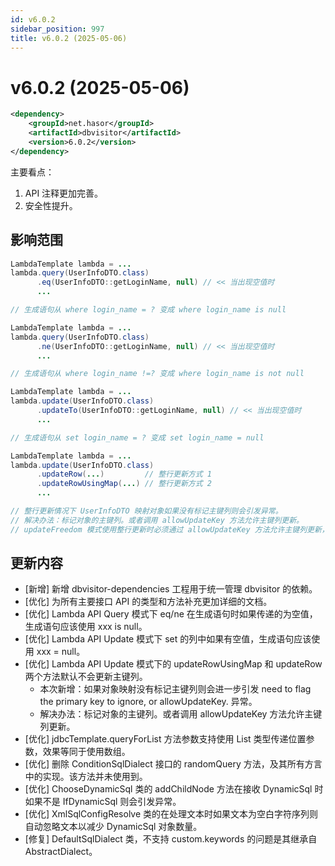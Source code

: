 ```yaml
---
id: v6.0.2
sidebar_position: 997
title: v6.0.2 (2025-05-06)
---
```


# v6.0.2 (2025-05-06)

```xml
<dependency>
    <groupId>net.hasor</groupId>
    <artifactId>dbvisitor</artifactId>
    <version>6.0.2</version>
</dependency>
```

主要看点：
1. API 注释更加完善。
2. 安全性提升。

## 影响范围

```java title='query 的 eq 方法'
LambdaTemplate lambda = ...
lambda.query(UserInfoDTO.class)
      .eq(UserInfoDTO::getLoginName, null) // << 当出现空值时
      ...

// 生成语句从 where login_name = ? 变成 where login_name is null 
```

```java title='query 的 ne 方法'
LambdaTemplate lambda = ...
lambda.query(UserInfoDTO.class)
      .ne(UserInfoDTO::getLoginName, null) // << 当出现空值时
      ...

// 生成语句从 where login_name !=? 变成 where login_name is not null
```

```java title='update 和 set 相关的所有方法'
LambdaTemplate lambda = ...
lambda.update(UserInfoDTO.class)
      .updateTo(UserInfoDTO::getLoginName, null) // << 当出现空值时
      ...

// 生成语句从 set login_name = ? 变成 set login_name = null
```

```java title='update 和 set 相关的所有方法'
LambdaTemplate lambda = ...
lambda.update(UserInfoDTO.class)
      .updateRow(...)         // 整行更新方式 1
      .updateRowUsingMap(...) // 整行更新方式 2
      ...

// 整行更新情况下 UserInfoDTO 映射对象如果没有标记主键列则会引发异常。
// 解决办法：标记对象的主键列。或者调用 allowUpdateKey 方法允许主键列更新。
// updateFreedom 模式使用整行更新时必须通过 allowUpdateKey 方法允许主键列更新，才可正常使用。
```

## 更新内容

- [新增] 新增 dbvisitor-dependencies 工程用于统一管理 dbvisitor 的依赖。
- [优化] 为所有主要接口 API 的类型和方法补充更加详细的文档。
- [优化] Lambda API Query 模式下 eq/ne 在生成语句时如果传递的为空值，生成语句应该使用 xxx is null。
- [优化] Lambda API Update 模式下 set 的列中如果有空值，生成语句应该使用 xxx = null。
- [优化] Lambda API Update 模式下的 updateRowUsingMap 和 updateRow 两个方法默认不会更新主键列。
  - 本次新增：如果对象映射没有标记主键列则会进一步引发 need to flag the primary key to ignore, or allowUpdateKey. 异常。
  - 解决办法：标记对象的主键列。或者调用 allowUpdateKey 方法允许主键列更新。
- [优化] jdbcTemplate.queryForList 方法参数支持使用 List 类型传递位置参数，效果等同于使用数组。
- [优化] 删除 ConditionSqlDialect 接口的 randomQuery 方法，及其所有方言中的实现。该方法并未使用到。
- [优化] ChooseDynamicSql 类的 addChildNode 方法在接收 DynamicSql 时如果不是 IfDynamicSql 则会引发异常。
- [优化] XmlSqlConfigResolve 类的在处理文本时如果文本为空白字符序列则自动忽略文本以减少 DynamicSql 对象数量。
- [修复] DefaultSqlDialect 类，不支持 custom.keywords 的问题是其继承自 AbstractDialect。
